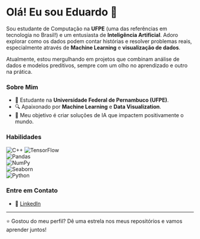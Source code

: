 # Olá! Eu sou Eduardo 👋

Sou estudante de Computação na **UFPE** (uma das referências em tecnologia no Brasil!) e um entusiasta de **Inteligência Artificial**. Adoro explorar como os dados podem contar histórias e resolver problemas reais, especialmente através de **Machine Learning** e **visualização de dados**.

Atualmente, estou mergulhando em projetos que combinam análise de dados e modelos preditivos, sempre com um olho no aprendizado e outro na prática.

### Sobre Mim
- 🌱 Estudante na **Universidade Federal de Pernambuco (UFPE)**.
- 🔍 Apaixonado por **Machine Learning** e **Data Visualization**.
- 🎯 Meu objetivo é criar soluções de IA que impactem positivamente o mundo.


### Habilidades
![C++](https://img.shields.io/badge/-C++-00599C?style=flat&logo=c%2B%2B&logoColor=white)
![TensorFlow](https://img.shields.io/badge/-TensorFlow-FF6F00?style=flat&logo=tensorflow&logoColor=white)  
![Pandas](https://img.shields.io/badge/-Pandas-150458?style=flat&logo=pandas&logoColor=white)  
![NumPy](https://img.shields.io/badge/-NumPy-013243?style=flat&logo=numpy&logoColor=white)  
![Seaborn](https://img.shields.io/badge/-Seaborn-3776AB?style=flat&logo=python&logoColor=white)  
![Python](https://img.shields.io/badge/-Python-3776AB?style=flat&logo=python&logoColor=white)

### Entre em Contato
- 💼 [LinkedIn](https://www.linkedin.com/in/eduardo-henrique-a71782338/)  

---
⭐ Gostou do meu perfil? Dê uma estrela nos meus repositórios e vamos aprender juntos!
<!---
Eduardocin/Eduardocin is a ✨ special ✨ repository because its `README.md` (this file) appears on your GitHub profile.
You can click the Preview link to take a look at your changes.
--->
